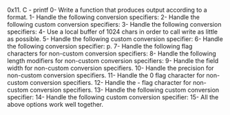 0x11. C - printf
0- Write a function that produces output according to a format.
1- Handle the following conversion specifiers:
2- Handle the following custom conversion specifiers:
3- Handle the following conversion specifiers:
4- Use a local buffer of 1024 chars in order to call write as little as possible.
5- Handle the following custom conversion specifier:
6- Handle the following conversion specifier: p.
7- Handle the following flag characters for non-custom conversion specifiers:
8- Handle the following length modifiers for non-custom conversion specifiers:
9- Handle the field width for non-custom conversion specifiers.
10- Handle the precision for non-custom conversion specifiers.
11- Handle the 0 flag character for non-custom conversion specifiers.
12- Handle the - flag character for non-custom conversion specifiers.
13- Handle the following custom conversion specifier:
14- Handle the following custom conversion specifier:
15- All the above options work well together.
